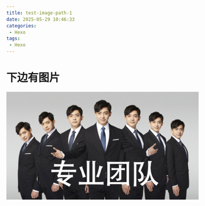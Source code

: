 ```yaml
---
title: test-image-path-1
date: 2025-05-29 10:46:33
categories: 
 - Hexo
tags: 
 - Hexo
---
```


# 下边有图片







![image-20250529135842178](test-image-path-1/image1.jpg)

